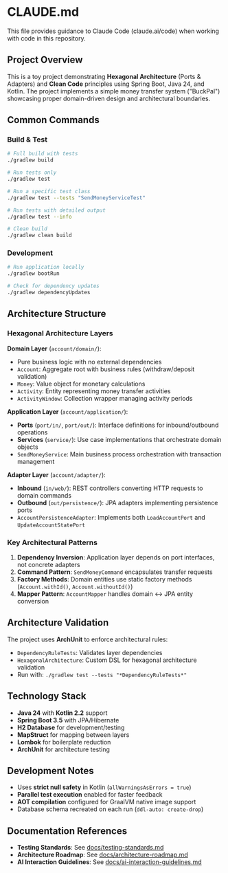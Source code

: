 # CLAUDE.md

This file provides guidance to Claude Code (claude.ai/code) when working with code in this repository.

## Project Overview

This is a toy project demonstrating **Hexagonal Architecture** (Ports & Adapters) and **Clean Code** principles using Spring Boot, Java 24, and Kotlin. The project implements a simple money transfer system ("BuckPal") showcasing proper domain-driven design and architectural boundaries.

## Common Commands

### Build & Test
```bash
# Full build with tests
./gradlew build

# Run tests only
./gradlew test

# Run a specific test class
./gradlew test --tests "SendMoneyServiceTest"

# Run tests with detailed output
./gradlew test --info

# Clean build
./gradlew clean build
```

### Development
```bash
# Run application locally
./gradlew bootRun

# Check for dependency updates
./gradlew dependencyUpdates
```

## Architecture Structure

### Hexagonal Architecture Layers

**Domain Layer** (`account/domain/`):
- Pure business logic with no external dependencies
- `Account`: Aggregate root with business rules (withdraw/deposit validation)
- `Money`: Value object for monetary calculations
- `Activity`: Entity representing money transfer activities
- `ActivityWindow`: Collection wrapper managing activity periods

**Application Layer** (`account/application/`):
- **Ports** (`port/in/`, `port/out/`): Interface definitions for inbound/outbound operations
- **Services** (`service/`): Use case implementations that orchestrate domain objects
- `SendMoneyService`: Main business process orchestration with transaction management

**Adapter Layer** (`account/adapter/`):
- **Inbound** (`in/web/`): REST controllers converting HTTP requests to domain commands
- **Outbound** (`out/persistence/`): JPA adapters implementing persistence ports
- `AccountPersistenceAdapter`: Implements both `LoadAccountPort` and `UpdateAccountStatePort`

### Key Architectural Patterns

1. **Dependency Inversion**: Application layer depends on port interfaces, not concrete adapters
2. **Command Pattern**: `SendMoneyCommand` encapsulates transfer requests
3. **Factory Methods**: Domain entities use static factory methods (`Account.withId()`, `Account.withoutId()`)
4. **Mapper Pattern**: `AccountMapper` handles domain ↔ JPA entity conversion

## Architecture Validation

The project uses **ArchUnit** to enforce architectural rules:
- `DependencyRuleTests`: Validates layer dependencies
- `HexagonalArchitecture`: Custom DSL for hexagonal architecture validation
- Run with: `./gradlew test --tests "*DependencyRuleTests*"`

## Technology Stack

- **Java 24** with **Kotlin 2.2** support
- **Spring Boot 3.5** with JPA/Hibernate
- **H2 Database** for development/testing
- **MapStruct** for mapping between layers
- **Lombok** for boilerplate reduction
- **ArchUnit** for architecture testing

## Development Notes

- Uses **strict null safety** in Kotlin (`allWarningsAsErrors = true`)
- **Parallel test execution** enabled for faster feedback
- **AOT compilation** configured for GraalVM native image support
- Database schema recreated on each run (`ddl-auto: create-drop`)

## Documentation References

- **Testing Standards**: See [docs/testing-standards.md](docs/testing-standards.md)
- **Architecture Roadmap**: See [docs/architecture-roadmap.md](docs/architecture-roadmap.md)
- **AI Interaction Guidelines**: See [docs/ai-interaction-guidelines.md](docs/ai-interaction-guidelines.md)
